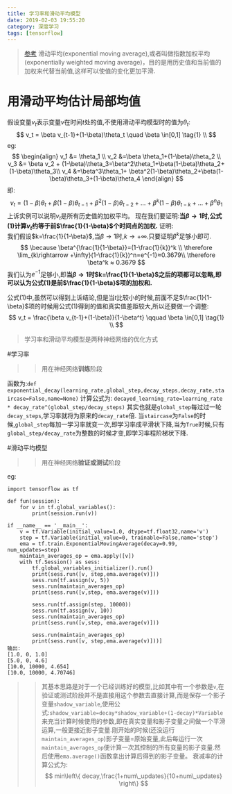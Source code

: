 ```yaml
---
title: 学习率和滑动平均模型
date: 2019-02-03 19:55:20
category: 深度学习
tags: [tensorflow]
---
```


>[参考](https://www.cnblogs.com/wuliytTaotao/p/9479958.html)
滑动平均(exponential moving average),或者叫做指数加权平均(exponentially weighted moving average)，目的是用历史值和当前值的加权来代替当前值,这样可以使值的变化更加平滑.

# 用滑动平均估计局部均值
假设变量$v_t$表示变量$v$在时间$t$处的值,不使用滑动平均模型时的值为$\theta_t$:
$$
v_t = \beta v_{t-1}+(1-\beta)\theta_t \quad \beta \in[0,1] \tag{1} \\
$$
eg:
$$
\begin{align}
v_1 &= \theta_1 \\
v_2 &=\beta \theta_1+(1-\beta)\theta_2 \\
v_3 &= \beta v_2 + (1-\beta)\theta_3=\beta^2\theta_1+\beta(1-\beta)\theta_2+(1-\beta)\theta_3\\
v_4 &=\beta^3\theta_1+ \beta^2(1-\beta)\theta_2+\beta(1-\beta)\theta_3+(1-\beta)\theta_4
\end{align}
$$
即:
$$
v_t=(1-\beta)\theta_t+\beta(1-\beta)\theta_{t-1}+\beta^2(1-\beta)\theta_{t-2}+...+\beta^k(1-\beta)\theta_{t-k}+...+\beta^n\theta_1 \tag{2}
$$
上诉实例可以说明$v_t$是所有历史值的加权平均。
现在我们要证明:**当$\beta \rightarrow 1$时,公式(1)计算$v_t$约等于前$\frac{1}{1-\beta}$个时间点的加权.**
证明:  
我们假设$k=\frac{1}{1-\beta}$,当$\beta \rightarrow 1$时,$k \rightarrow +\infty$.只要证明$\beta^k$足够小即可.  
$$
\because \beta^{\frac{1}{1-\beta}}=(1-\frac{1}{k})^k \\
\therefore \lim_{k\rightarrow +\infty}(1-\frac{1}{k})^n=e^{-1}≈0.3679\\
\therefore \beta^k ≈ 0.3679
$$
我们认为$e^{-1}$足够小,即**当$\beta \rightarrow 1$时$k=\frac{1}{1-\beta}$之后的项都可以忽略,即可以认为公式(1)是前$\frac{1}{1-\beta}$项的加权和.**

公式(1)中,虽然可以得到上诉结论,但是当$t$比较小的时候,前面不足$\frac{1}{1-\beta}$项的时候用公式(1)得到的值和真实值差距较大,所以还要做一个调整:
$$
v_t = \frac{\beta v_{t-1}+(1-\beta)}{1-\beta^t} \qquad \beta \in[0,1] \tag{1} \\
$$



>学习率和滑动平均模型是两种神经网络的优化方式

#学习率
>>用在神经网络**训练**阶段

函数为:`def exponential_decay(learning_rate,global_step,decay_steps,decay_rate,staircase=False,name=None)`
计算公式为:
`decayed_learning_rate=learning_rate * decay_rate^(global_step/decay_steps)`
其实也就是`global_step`每过过一轮`decay_steps`,学习率就将为原来的`decay_rate`倍.
当`staircase`为`False`的时候,`global_step`每加一学习率就变一次,即学习率成平滑状下降,当为`True`时候,只有`global_step/decay_rate`为整数的时候才变,即学习率程阶梯状下降.

#滑动平均模型
>>用在神经网络**验证或测试**阶段

eg:
```
import tensorflow as tf

def fun(session):
    for v in tf.global_variables():
        print(session.run(v))

if __name__ == '__main__':
    v = tf.Variable(initial_value=1.0, dtype=tf.float32,name='v')
    step = tf.Variable(initial_value=0, trainable=False,name='step')
    ema = tf.train.ExponentialMovingAverage(decay=0.99, num_updates=step)
    maintain_averages_op = ema.apply([v])
    with tf.Session() as sess:
        tf.global_variables_initializer().run()
        print(sess.run([v, step,ema.average(v)]))
        sess.run(tf.assign(v, 5))
        sess.run(maintain_averages_op)
        print(sess.run([v,step, ema.average(v)]))

        sess.run(tf.assign(step, 10000))
        sess.run(tf.assign(v, 10))
        sess.run(maintain_averages_op)
        print(sess.run([v,step, ema.average(v)]))

        sess.run(maintain_averages_op)
        print(sess.run([v, step,ema.average(v)]))]
输出:
[1.0, 0, 1.0]
[5.0, 0, 4.6]
[10.0, 10000, 4.654]
[10.0, 10000, 4.70746]
```

>>其基本思路是对于一个已经训练好的模型,比如其中有一个参数是`v`,在验证或测试阶段并不是直接用这个参数去直接计算,而是保存一个影子变量`shadow_variable`,使用公式:`shadow_variable=decay*shadow_variable+(1-decay)*Variable`来充当计算时候使用的参数,即在真实变量和影子变量之间做一个平滑运算,一般更接近影子变量.刚开始的时候(还没运行`maintain_averages_op`)影子变量=原始变量,此后每运行一次`maintain_averages_op`便计算一次其控制的所有变量的影子变量.然后使用`ema.average()`函数拿出计算后得到的影子变量。
衰减率的计算公式为:
$$
min\left\{ decay,\frac{1+num\_updates}{10+num\_updates} \right\}
$$
